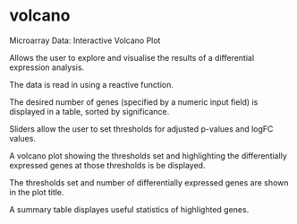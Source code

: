 # volcano
Microarray Data: Interactive Volcano Plot

Allows the user to explore and visualise the results of a differential expression analysis.

The data is read in using a reactive function.

The desired number of genes (specified by a numeric input field) is displayed in a table, sorted by significance.

Sliders allow the user to set thresholds for adjusted p-values and logFC values. 

A volcano plot showing the thresholds set and highlighting the differentially expressed genes at those thresholds is be displayed. 

The thresholds set and number of differentially expressed genes are shown in the plot title.

A summary table displayes useful statistics of highlighted genes.
